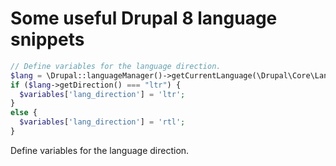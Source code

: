 # Some useful Drupal 8 language snippets

```php
// Define variables for the language direction.
$lang = \Drupal::languageManager()->getCurrentLanguage(\Drupal\Core\Language\LanguageInterface::TYPE_CONTENT);
if ($lang->getDirection() === "ltr") {
  $variables['lang_direction'] = 'ltr';
}
else {
  $variables['lang_direction'] = 'rtl';
}
```

Define variables for the language direction.

